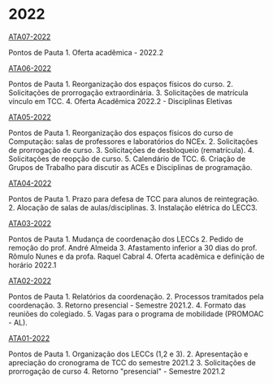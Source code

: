


2022
====










[ATA07-2022](2022/copy6_of_ata_01_2022.pdf/view.html)

Pontos de Pauta 1. Oferta acadêmica - 2022.2





[ATA06-2022](2022/copy5_of_ata_01_2022.pdf/view.html)

Pontos de Pauta 1. Reorganização dos espaços físicos do curso. 2. Solicitações de prorrogação extraordinária. 3. Solicitações de matrícula vínculo em TCC. 4. Oferta Acadêmica 2022.2 - Disciplinas Eletivas





[ATA05-2022](2022/copy4_of_ata_01_2022.pdf/view.html)

Pontos de Pauta 1. Reorganização dos espaços físicos do curso de Computação: salas de professores e laboratórios do NCEx. 2. Solicitações de prorrogação de curso. 3. Solicitações de desbloqueio (rematrícula). 4. Solicitações de reopção de curso. 5. Calendário de TCC. 6. Criação de Grupos de Trabalho para discutir as ACEs e Disciplinas de programação.





[ATA04-2022](2022/copy3_of_ata_01_2022.pdf/view.html)

Pontos de Pauta 1. Prazo para defesa de TCC para alunos de reintegração. 2. Alocação de salas de aulas/disciplinas. 3. Instalação elétrica do LECC3.





[ATA03-2022](2022/copy2_of_ata_01_2022.pdf/view.html)

Pontos de Pauta 1. Mudança de coordenação dos LECCs 2. Pedido de remoção do prof. André Almeida 3. Afastamento inferior a 30 dias do prof. Rômulo Nunes e da profa. Raquel Cabral 4. Oferta acadêmica e definição de horário 2022.1





[ATA02-2022](2022/copy_of_ata_01_2022.pdf/view.html)

Pontos de Pauta 1. Relatórios da coordenação. 2. Processos tramitados pela coordenação. 3. Retorno presencial - Semestre 2021.2. 4. Formato das reuniões do colegiado. 5. Vagas para o programa de mobilidade (PROMOAC - AL).





[ATA01-2022](2022/ata_01_2022.pdf/view.html)

Pontos de Pauta 1. Organização dos LECCs (1,2 e 3). 2. Apresentação e apreciação do cronograma de TCC do semestre 2021.2 3. Solicitações de prorrogação de curso 4. Retorno "presencial" - Semestre 2021.2











